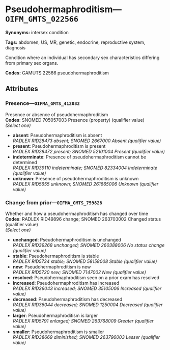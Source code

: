 # Pseudohermaphroditism—`OIFM_GMTS_022566`

**Synonyms:** intersex condition

**Tags:** abdomen, US, MR, genetic, endocrine, reproductive system, diagnosis

Condition where an individual has secondary sex characteristics differing from primary sex organs.

**Codes:** GAMUTS 22566 pseudohermaphroditism

## Attributes

### Presence—`OIFMA_GMTS_412082`

Presence or absence of pseudohermaphroditism  
**Codes**: SNOMED 705057003 Presence (property) (qualifier value)  
*(Select one)*

- **absent**: Pseudohermaphroditism is absent  
_RADLEX RID28473 absent; SNOMED 2667000 Absent (qualifier value)_
- **present**: Pseudohermaphroditism is present  
_RADLEX RID28472 present; SNOMED 52101004 Present (qualifier value)_
- **indeterminate**: Presence of pseudohermaphroditism cannot be determined  
_RADLEX RID39110 indeterminate; SNOMED 82334004 Indeterminate (qualifier value)_
- **unknown**: Presence of pseudohermaphroditism is unknown  
_RADLEX RID5655 unknown; SNOMED 261665006 Unknown (qualifier value)_

### Change from prior—`OIFMA_GMTS_759828`

Whether and how a pseudohermaphroditism has changed over time  
**Codes**: RADLEX RID49896 change; SNOMED 263703002 Changed status (qualifier value)  
*(Select one)*

- **unchanged**: Pseudohermaphroditism is unchanged  
_RADLEX RID39268 unchanged; SNOMED 260388006 No status change (qualifier value)_
- **stable**: Pseudohermaphroditism is stable  
_RADLEX RID5734 stable; SNOMED 58158008 Stable (qualifier value)_
- **new**: Pseudohermaphroditism is new  
_RADLEX RID5720 new; SNOMED 7147002 New (qualifier value)_
- **resolved**: Pseudohermaphroditism seen on a prior exam has resolved  
- **increased**: Pseudohermaphroditism has increased  
_RADLEX RID36043 increased; SNOMED 35105006 Increased (qualifier value)_
- **decreased**: Pseudohermaphroditism has decreased  
_RADLEX RID36044 decreased; SNOMED 1250004 Decreased (qualifier value)_
- **larger**: Pseudohermaphroditism is larger  
_RADLEX RID5791 enlarged; SNOMED 263768009 Greater (qualifier value)_
- **smaller**: Pseudohermaphroditism is smaller  
_RADLEX RID38669 diminished; SNOMED 263796003 Lesser (qualifier value)_